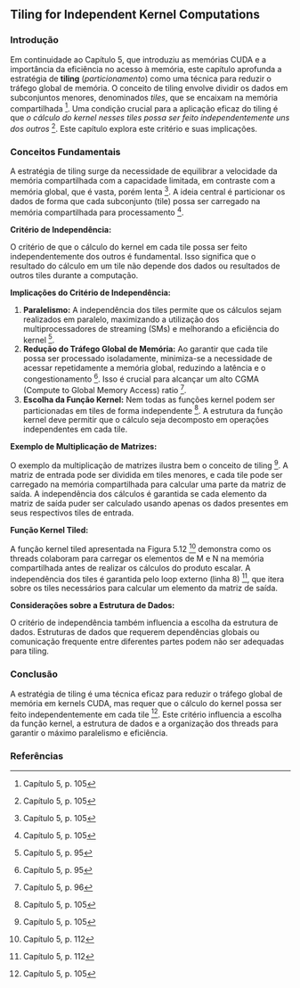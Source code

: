 ## Tiling for Independent Kernel Computations

### Introdução
Em continuidade ao Capítulo 5, que introduziu as memórias CUDA e a importância da eficiência no acesso à memória, este capítulo aprofunda a estratégia de **tiling** (*particionamento*) como uma técnica para reduzir o tráfego global de memória. O conceito de tiling envolve dividir os dados em subconjuntos menores, denominados *tiles*, que se encaixam na memória compartilhada [^11]. Uma condição crucial para a aplicação eficaz do tiling é que *o cálculo do kernel nesses tiles possa ser feito independentemente uns dos outros* [^11]. Este capítulo explora este critério e suas implicações.

### Conceitos Fundamentais

A estratégia de tiling surge da necessidade de equilibrar a velocidade da memória compartilhada com a capacidade limitada, em contraste com a memória global, que é vasta, porém lenta [^11]. A ideia central é particionar os dados de forma que cada subconjunto (tile) possa ser carregado na memória compartilhada para processamento [^11].

**Critério de Independência:**

O critério de que o cálculo do kernel em cada tile possa ser feito independentemente dos outros é fundamental. Isso significa que o resultado do cálculo em um tile não depende dos dados ou resultados de outros tiles durante a computação.

**Implicações do Critério de Independência:**

1. **Paralelismo:** A independência dos tiles permite que os cálculos sejam realizados em paralelo, maximizando a utilização dos multiprocessadores de streaming (SMs) e melhorando a eficiência do kernel [^1].
2. **Redução do Tráfego Global de Memória:** Ao garantir que cada tile possa ser processado isoladamente, minimiza-se a necessidade de acessar repetidamente a memória global, reduzindo a latência e o congestionamento [^1]. Isso é crucial para alcançar um alto CGMA (Compute to Global Memory Access) ratio [^2].
3. **Escolha da Função Kernel:** Nem todas as funções kernel podem ser particionadas em tiles de forma independente [^11]. A estrutura da função kernel deve permitir que o cálculo seja decomposto em operações independentes em cada tile.

**Exemplo de Multiplicação de Matrizes:**

O exemplo da multiplicação de matrizes ilustra bem o conceito de tiling [^11]. A matriz de entrada pode ser dividida em tiles menores, e cada tile pode ser carregado na memória compartilhada para calcular uma parte da matriz de saída. A independência dos cálculos é garantida se cada elemento da matriz de saída puder ser calculado usando apenas os dados presentes em seus respectivos tiles de entrada.

**Função Kernel Tiled:**

A função kernel tiled apresentada na Figura 5.12 [^18] demonstra como os threads colaboram para carregar os elementos de M e N na memória compartilhada antes de realizar os cálculos do produto escalar. A independência dos tiles é garantida pelo loop externo (linha 8) [^18], que itera sobre os tiles necessários para calcular um elemento da matriz de saída.

**Considerações sobre a Estrutura de Dados:**

O critério de independência também influencia a escolha da estrutura de dados. Estruturas de dados que requerem dependências globais ou comunicação frequente entre diferentes partes podem não ser adequadas para tiling.

### Conclusão

A estratégia de tiling é uma técnica eficaz para reduzir o tráfego global de memória em kernels CUDA, mas requer que o cálculo do kernel possa ser feito independentemente em cada tile [^11]. Este critério influencia a escolha da função kernel, a estrutura de dados e a organização dos threads para garantir o máximo paralelismo e eficiência.

### Referências
[^1]: Capítulo 5, p. 95
[^2]: Capítulo 5, p. 96
[^11]: Capítulo 5, p. 105
[^18]: Capítulo 5, p. 112
<!-- END -->